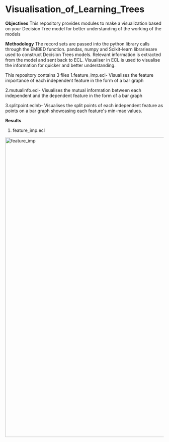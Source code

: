 # Visualisation_of_Learning_Trees
**Objectives**
This repository provides modules to make a visualization based on your Decision Tree model for better understanding of the working of the models

**Methodology**
The record sets are passed into the python library calls through the EMBED function.
pandas, numpy and Scikit-learn librariesare used to construct Decision Trees models.
Relevant information is extracted from the model and sent back to ECL.
Visualiser in ECL is used to visualise the information for quicker and better understanding.



This repository contains 3 files
1.feature_imp.ecl- Visualises the feature importance of each independent feature in the form of a bar graph

2.mutualinfo.ecl- Visualises the mutual information between each independent and the dependent feature in the form of a bar graph

3.splitpoint.eclnb- Visualises the split points of each independent feature as points on a bar graph showcasing each feature's min-max values.

**Results**
1. feature_imp.ecl
<img width="949" alt="feature_imp" src="https://github.com/shashankb2003/Visualisation_of_Learning_Trees/assets/115179646/9b8a0b72-ec19-4568-9852-a9b69b9614a3">

